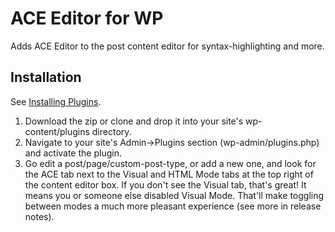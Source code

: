 
# ACE Editor for WP

Adds ACE Editor to the post content editor for syntax-highlighting and more.


## Installation

See [Installing Plugins](http://codex.wordpress.org/Managing_Plugins#Installing_Plugins).

1. Download the zip or clone and drop it into your site's wp-content/plugins directory.
1. Navigate to your site's Admin->Plugins section (wp-admin/plugins.php) and activate the plugin.
1. Go edit a post/page/custom-post-type, or add a new one, and look for the ACE tab next to the Visual and HTML Mode tabs at the top right of the content editor box. If you don't see the Visual tab, that's great! It means you or someone else disabled Visual Mode. That'll make toggling between modes a much more pleasant experience (see more in release notes).
